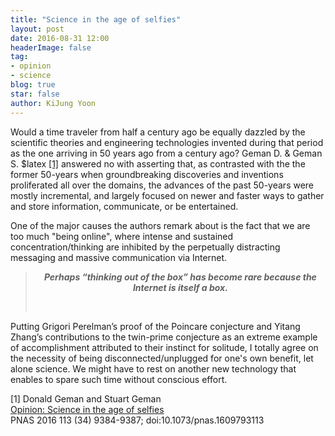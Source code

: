 ```yaml
---
title: "Science in the age of selfies"
layout: post
date: 2016-08-31 12:00
headerImage: false
tag:
- opinion
- science
blog: true
star: false
author: KiJung Yoon
---
```


Would a time traveler from half a century ago be equally dazzled by the scientific theories and engineering technologies invented during that period as the one arriving in 50 years ago from a century ago? Geman D. & Geman S. $latex [[1]](http://www.pnas.org/content/113/34/9384.full.pdf) answered no with asserting that, as contrasted with the the former 50-years when groundbreaking discoveries and inventions proliferated all over the domains, the advances of the past 50-years were mostly incremental, and largely focused on newer and faster ways to gather and store information, communicate, or be entertained.

One of the major causes the authors remark about is the fact that we are too much "being online", where intense and sustained concentration/thinking are inhibited by the perpetually distracting messaging and massive communication via Internet.

> <p style="text-align:center;"><strong><em>Perhaps “thinking out of the box” has become rare </em></strong><strong><em>because the Internet is itself a box.</em></strong></p> 

Putting Grigori Perelman’s proof of the Poincare conjecture and Yitang Zhang’s contributions to the twin-prime conjecture as an extreme example of accomplishment attributed to their instinct for solitude, I totally agree on the necessity of being disconnected/unplugged for one's own benefit, let alone science. We might have to rest on another new technology that enables to spare such time without conscious effort.

[1] Donald Geman and Stuart Geman<br>
<a href="http://www.pnas.org/content/113/34/9384.full.pdf" target="_blank">Opinion: Science in the age of selfies</a><br>
PNAS 2016 113 (34) 9384-9387; doi:10.1073/pnas.1609793113
